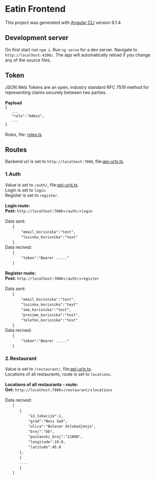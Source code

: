 # Eatin Frontend

This project was generated with [Angular CLI](https://github.com/angular/angular-cli) version 9.1.4.

## Development server

On first start run `npm i`. Run `ng serve` for a dev server. Navigate to `http://localhost:4200/`. The app will automatically reload if you change any of the source files.

## Token
JSON Web Tokens are an open, industry standard RFC 7519 method for representing claims securely between two parties.<br/><br/>
**Payload** <br/>
`{`<br/> 
`   ...`<br/> 
`   "role":"Admin",`<br/>
`   ...`<br/> 
`}`<br/><br/> 
Roles, file: [roles.ts](https://github.com/nteske/Eatin-Frontend/blob/master/src/app/core/constants/roles.ts)
## Routes

Backend url is set to `http://localhost:7000`, file:[api-urls.ts](https://github.com/nteske/Eatin-Frontend/blob/master/src/app/core/constants/api-urls.ts).

### 1.Auth
Value is set to `/auth/`, file:[api-urls.ts](https://github.com/nteske/Eatin-Frontend/blob/master/src/app/core/constants/api-urls.ts).<br/> 
Login is set to `login`.<br/> 
Register is set to `register`.<br/> <br/> 
**Login route:**<br/> 
**Post:** `http://localhost:7000`+`/auth/`+`login`<br/> <br/> 
Data sent:<br/> 
&nbsp;&nbsp;&nbsp;&nbsp;&nbsp;&nbsp;`{`<br/> 
&nbsp;&nbsp;&nbsp;&nbsp;&nbsp;&nbsp;`    "email_korisnika":"test",`<br/> 
&nbsp;&nbsp;&nbsp;&nbsp;&nbsp;&nbsp;`    "lozinka_korisnika":"text"`<br/> 
&nbsp;&nbsp;&nbsp;&nbsp;&nbsp;&nbsp;`}`<br/> 
Data recived:<br/> 
&nbsp;&nbsp;&nbsp;&nbsp;&nbsp;&nbsp;`{`<br/> 
&nbsp;&nbsp;&nbsp;&nbsp;&nbsp;&nbsp;`    "token":"Bearer ....."`<br/> 
&nbsp;&nbsp;&nbsp;&nbsp;&nbsp;&nbsp;`}`<br/> <br/> 
**Register route:** <br/> 
**Post:** `http://localhost:7000`+`/auth/`+`register`<br/> <br/> 
Data sent:<br/> 
&nbsp;&nbsp;&nbsp;&nbsp;&nbsp;&nbsp;`{`<br/> 
&nbsp;&nbsp;&nbsp;&nbsp;&nbsp;&nbsp;`    "email_korisnika":"test",`<br/> 
&nbsp;&nbsp;&nbsp;&nbsp;&nbsp;&nbsp;`    "lozinka_korisnika":"text"`<br/> 
&nbsp;&nbsp;&nbsp;&nbsp;&nbsp;&nbsp;`    "ime_korisnika":"test",`<br/> 
&nbsp;&nbsp;&nbsp;&nbsp;&nbsp;&nbsp;`    "prezime_korisnika":"test",`<br/> 
&nbsp;&nbsp;&nbsp;&nbsp;&nbsp;&nbsp;`    "telefon_korisnika":"test"`<br/> 
&nbsp;&nbsp;&nbsp;&nbsp;&nbsp;&nbsp;`}`<br/> 
Data recived:<br/> 
&nbsp;&nbsp;&nbsp;&nbsp;&nbsp;&nbsp;`{`<br/> 
&nbsp;&nbsp;&nbsp;&nbsp;&nbsp;&nbsp;`    "token":"Bearer ....."`<br/> 
&nbsp;&nbsp;&nbsp;&nbsp;&nbsp;&nbsp;`}`<br/> 
### 2.Restaurant
Value is set to `/restaurant/`, file:[api-urls.ts](https://github.com/nteske/Eatin-Frontend/blob/master/src/app/core/constants/api-urls.ts).<br/> 
Locations of all restaurants, route is set to `locations`.<br/><br/>
**Locations of all restaurants - route:** <br/> 
**Get:** `http://localhost:7000`+`/restaurant/`+`locations`<br/> <br/> 
Data recived:<br/> 
&nbsp;&nbsp;&nbsp;&nbsp;&nbsp;&nbsp;`[`<br/> 
&nbsp;&nbsp;&nbsp;&nbsp;&nbsp;&nbsp;&nbsp;&nbsp;&nbsp;&nbsp;&nbsp;&nbsp;`{`<br/> 
&nbsp;&nbsp;&nbsp;&nbsp;&nbsp;&nbsp;&nbsp;&nbsp;&nbsp;&nbsp;&nbsp;&nbsp;`    "id_lokacije":1,`<br/> 
&nbsp;&nbsp;&nbsp;&nbsp;&nbsp;&nbsp;&nbsp;&nbsp;&nbsp;&nbsp;&nbsp;&nbsp;`    "grad":"Novi Sad",`<br/> 
&nbsp;&nbsp;&nbsp;&nbsp;&nbsp;&nbsp;&nbsp;&nbsp;&nbsp;&nbsp;&nbsp;&nbsp;`    "ulica":"Bulevar Oslobodjenja",`<br/> 
&nbsp;&nbsp;&nbsp;&nbsp;&nbsp;&nbsp;&nbsp;&nbsp;&nbsp;&nbsp;&nbsp;&nbsp;`    "broj":"bb",`<br/> 
&nbsp;&nbsp;&nbsp;&nbsp;&nbsp;&nbsp;&nbsp;&nbsp;&nbsp;&nbsp;&nbsp;&nbsp;`    "postanski_broj":"21000",`<br/> 
&nbsp;&nbsp;&nbsp;&nbsp;&nbsp;&nbsp;&nbsp;&nbsp;&nbsp;&nbsp;&nbsp;&nbsp;`    "longitude":19.0,`<br/> 
&nbsp;&nbsp;&nbsp;&nbsp;&nbsp;&nbsp;&nbsp;&nbsp;&nbsp;&nbsp;&nbsp;&nbsp;`    "latitude":45.0`<br/> 
&nbsp;&nbsp;&nbsp;&nbsp;&nbsp;&nbsp;&nbsp;&nbsp;&nbsp;&nbsp;&nbsp;&nbsp;`},`<br/> 
&nbsp;&nbsp;&nbsp;&nbsp;&nbsp;&nbsp;&nbsp;&nbsp;&nbsp;&nbsp;&nbsp;&nbsp;`{`<br/>
&nbsp;&nbsp;&nbsp;&nbsp;&nbsp;&nbsp;&nbsp;&nbsp;&nbsp;&nbsp;&nbsp;&nbsp;`....`<br/> 
&nbsp;&nbsp;&nbsp;&nbsp;&nbsp;&nbsp;&nbsp;&nbsp;&nbsp;&nbsp;&nbsp;&nbsp;`}`<br/> 
&nbsp;&nbsp;&nbsp;&nbsp;&nbsp;&nbsp;`]`<br/> 